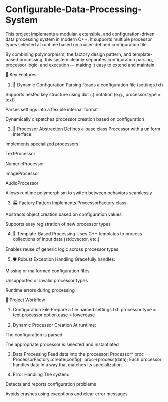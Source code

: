 # Configurable-Data-Processing-System
This project implements a modular, extensible, and configuration-driven data processing system in modern C++. It supports multiple processor types selected at runtime based on a user-defined configuration file.

By combining polymorphism, the factory design pattern, and template-based processing, this system cleanly separates configuration parsing, processor logic, and execution — making it easy to extend and maintain.

🚀 Key Features
1. 📄 Dynamic Configuration Parsing
Reads a configuration file (settings.txt)

Supports nested key structure using dot (.) notation (e.g., processor.type = text)

Parses settings into a flexible internal format

Dynamically dispatches processor creation based on configuration

2. 🔌 Processor Abstraction
Defines a base class Processor with a uniform interface

Implements specialized processors:

TextProcessor

NumericProcessor

ImageProcessor

AudioProcessor

Allows runtime polymorphism to switch between behaviors seamlessly

3. 🏭 Factory Pattern
Implements ProcessorFactory class

Abstracts object creation based on configuration values

Supports easy registration of new processor types

4. 🧰 Template-Based Processing
Uses C++ templates to process collections of input data (std::vector, etc.)

Enables reuse of generic logic across processor types

5. 🛡️ Robust Exception Handling
Gracefully handles:

Missing or malformed configuration files

Unsupported or invalid processor types

Runtime errors during processing

🧭 Project Workflow
1. Configuration File
Prepare a file named settings.txt:
processor.type = text
processor.option.case = lowercase

3. Dynamic Processor Creation
At runtime:

The configuration is parsed

The appropriate processor is selected and instantiated

3. Data Processing
Feed data into the processor:
Processor* proc = ProcessorFactory::create(config);
proc->process(data);
Each processor handles data in a way that matches its specialization.

4. Error Handling
The system:

Detects and reports configuration problems

Avoids crashes using exceptions and clear error messages
